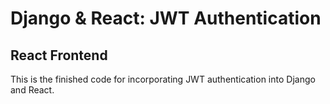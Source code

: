 # Django & React: JWT Authentication

## React Frontend

This is the finished code for incorporating JWT authentication
into Django and React.
